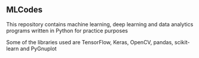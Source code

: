 ## MLCodes

This repository contains machine learning, deep learning and data analytics programs written in Python for practice purposes

Some of the libraries used are TensorFlow, Keras, OpenCV, pandas, scikit-learn and PyGnuplot
